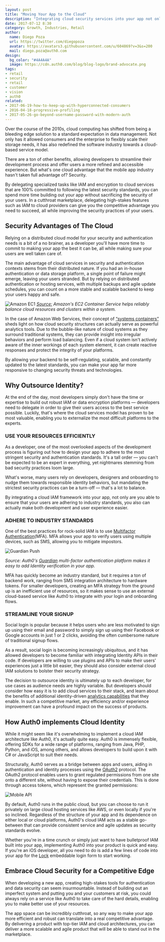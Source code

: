 ```yaml
---
layout: post
title: "Moving Your App to the Cloud"
description: "Integrating cloud security services into your app not only keeps you and your users safe, it can actually accelerate your development process."
date: 2017-07-12 8:30
category: Growth, Industries, Retail
author:
  name: Diego Poza
  url: https://twitter.com/diegopoza
  avatar: https://avatars3.githubusercontent.com/u/604869?v=3&s=200
  mail: diego.poza@auth0.com
design:
  bg_color: "#4A4A4A"
  image: https://cdn.auth0.com/blog/blog-logo/brand-advocate.png
tags:
- retail
- security
- retail
- customer
- vision
- auth0
related:
- 2017-06-19-how-to-keep-up-with-hyperconnected-consumers
- 2016-04-18-progressive-profiling
- 2017-05-26-go-beyond-username-password-with-modern-auth
---
```


Over the course of the 2010s, cloud computing has shifted from being a bleeding edge solution to a standard expectation in data management. Not only has it allowed consumers and the enterprise to flexibly scale their storage needs, it has also redefined the software industry towards a cloud-based service model.

There are a ton of other benefits, allowing developers to streamline their development process and offer users a more refined and accessible experience. But what's one cloud advantage that the mobile app industry hasn't taken full advantage of? Security.

By delegating specialized tasks like IAM and encryption to cloud services that are 100% committed to following the latest security standards, you can spend more time building out your app without sacrificing the security of your users. In a cutthroat marketplace, delegating high-stakes features such as IAM to cloud providers can give you the competitive advantage you need to succeed, all while improving the security practices of your users.

## Security Advantages of The Cloud

Relying on a distributed cloud model for your security and authentication needs is a bit of a no brainer, as a developer you'll have more time to commit to making your app the best it can be, all while making sure your users are well taken care of.

The main advantage of cloud services in security and authentication contexts stems from their distributed nature. If you had an in-house authentication or data storage platform, a single point of failure might emerge, leaving your users stranded. But by relying on distributed authentication or hosting services, with multiple backups and agile update schedules, you can count on a more stable and scalable backend to keep your users happy and safe.

![Amazon EC1](https://cdn.auth0.com/blog/securityadvantages/ecs1.png)
_[Source:](http://www.allthingsdistributed.com/2015/07/under-the-hood-of-the-amazon-ec2-container-service.html)  Amazon's EC2 Container Service helps reliably balance cloud resources and clusters within a system._

In the case of Amazon Web Services, their concept of [“systems containers”](https://aws.amazon.com/blogs/publicsector/improving-security-with-cloud-computing-six-advantages-of-cloud-security/) sheds light on how cloud security structures can actually serve as powerful analytics tools. Due to the bubble-like nature of cloud systems as they surround traditional systems, they can provide insight into irregular behaviors and perform load balancing. Even if a cloud system isn't actively aware of the inner workings of each system element, it can create reactive responses and protect the integrity of your platforms.

By allowing your backend to be self-regulating, scalable, and constantly updated to the latest standards, you can make your app far more responsive to changing security threats and technologies.

## Why Outsource Identity?

At the end of the day, most developers simply don't have the time or expertise to build out robust IAM or data encryption platforms — developers need to delegate in order to give their users access to the best service possible. Luckily, that's where the cloud services model has proven to be most valuable, enabling you to externalize the most difficult platforms to the experts.

### USE YOUR RESOURCES EFFICIENTLY

As a developer, one of the most overlooked aspects of the development process is figuring out how to design your app to adhere to the most stringent security and authentication standards. It's a tall order — you can't be expected to be an expert in everything, yet nightmares stemming from bad security practices loom large.

What's worse, many users rely on developers, designers and onboarding to nudge them towards responsible identity behaviors, but mandating the strictest security practices can be a turn-off — that's a lot to balance.

By integrating a cloud IAM framework into your app, not only are you able to ensure that your users are adhering to industry standards, you also can actually make both development and user experience easier.

### ADHERE TO INDUSTRY STANDARDS

One of the best practices for rock-solid IAM is to use [Multifactor Authentication](https://auth0.com/docs/multifactor-authentication)(MFA). MFA allows your app to verify users using multiple devices, such as SMS, allowing you to mitigate impostors.

![Guardian Push](https://cdn.auth0.com/blog/security/guardian-push.png)

_Source: Auth0's [Guardian](https://auth0.com/multifactor-authentication) multi-factor authentication platform makes it easy to add Identity verification in your app._

MFA has quickly become an industry standard, but it requires a ton of backend work, ranging from SMS integration architecture to hardware tokens. For smaller developers, creating an MFA strategy from the ground up is an inefficient use of resources, so it makes sense to use an external cloud-based service like Auth0 to integrate with your login and onboarding flows.

### STREAMLINE YOUR SIGNUP

Social login is popular because it helps users who are less motivated to sign up using their email and password to simply sign up using their Facebook or Google accounts in just 1 or 2 clicks, avoiding the often cumbersome nature of traditional signup flows.

As a result, social login is becoming increasingly ubiquitous, and it has allowed developers to become familiar with integrating Identity APIs in their code. If developers are willing to use plugins and APIs to make their users' experiences just a little bit easier, they should also consider external cloud IAM solutions to bolster their security strategy.

The decision to outsource identity is ultimately up to each developer, for use cases as audience needs are highly variable. But developers should consider how easy it is to add cloud services to their stack, and learn about the benefits of additional identity-driven [analytics capabilities](https://auth0.com/learn/powering-user-analytics-identity/) that they enable. In such a competitive market, any efficiency and/or experience improvement can have a profound impact on the success of products.

## How Auth0 implements Cloud Identity

While it might seem like it's overwhelming to implement a cloud IAM architecture like Auth0, it's actually quite easy. Auth0 is immensely flexible, offering SDKs for a wide range of platforms, ranging from Java, PHP, Python, and iOS, among others, and allows developers to build upon it with C# or JavaScript to suit their needs.

Structurally, Auth0 serves as a bridge between apps and users, aiding in authentication and identity processes using the [OAuth2](https://auth0.com/docs/protocols/oauth2) protocol. The OAuth2 protocol enables users to grant regulated permissions from one site onto a different site, without having to expose their credentials. This is done through access tokens, which represent the granted permissions:

![Mobile API](https://cdn.auth0.com/blog/security/mobile-api.png)

By default, Auth0 runs in the public cloud, but you can choose to run it privately on large cloud hosting services like AWS, or even locally if you're so inclined. Regardless of the structure of your app and its dependence on either local or cloud platforms, Auth0's cloud IAM acts as a stable go-between that can provide consistent service and agile updates as security standards evolve.

Whether you're in a time crunch or simply just want to have bulletproof IAM built into your app, implementing Auth0 into your product is quick and easy. If you're an iOS developer, all you need to do is add a few lines of code into your app for the [Lock](https://auth0.com/docs/libraries/lock-ios/v2) embeddable login form to start working.

## Embrace Cloud Security for a Competitive Edge

When developing a new app, creating high-stakes tools for authentication and data security can seem insurmountable. Instead of building out an imperfect system and putting you and your customers at risk, you could always rely on a service like Auth0 to take care of the hard details, enabling you to make better use of your resources.

The app space can be incredibly cutthroat, so any way to make your app more efficient and robust can translate into a real competitive advantage. By delivering a product with top-tier IAM and cloud architectures, you can deliver a more scalable and agile product that will be able to stand out in the marketplace.
